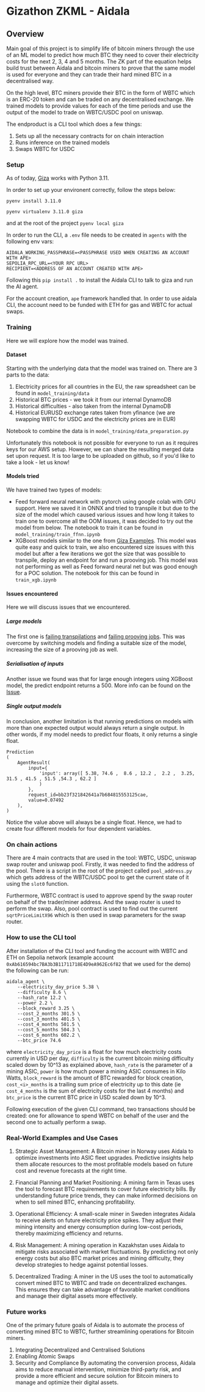 # Gizathon ZKML - Aidala

## Overview

Main goal of this project is to simplify life of bitcoin miners through the use of an ML model to predict how much BTC they need to cover their electricity costs for the next 2, 3, 4 and 5 months. The ZK part of the equation helps build trust between Aidala and bitcoin miners to prove that the same model is used for everyone and they can trade their hard mined BTC in a decentralised way. 

On the high level, BTC miners provide their BTC in the form of WBTC which is an ERC-20 token and can be traded on any decentralised exchange. We trained models to provide values for each of the time periods and use the output of the model to trade on WBTC/USDC pool on uniswap. 

The endproduct is a CLI tool which does a few things:
1) Sets up all the necessary contracts for on chain interaction
2) Runs inference on the trained models
3) Swaps WBTC for USDC

### Setup

As of today, [Giza](https://docs.gizatech.xyz/welcome/installation) works with Python 3.11.

In order to set up your environent correctly, follow the steps below:

`pyenv install 3.11.0`

`pyenv virtualenv 3.11.0 giza`

and at the root of the project `pyenv local giza`

In order to run the CLI, a `.env` file needs to be created in `agents` with the following env vars:

```
AIDALA_WORKING_PASSPHRASE=<PASSPHRASE USED WHEN CREATING AN ACCOUNT WITH APE>
SEPOLIA_RPC_URL=<YOUR RPC URL>
RECIPIENT=<ADDRESS OF AN ACCOUNT CREATED WITH APE>
```
Following this `pip install .` to install the Aidala CLI to talk to giza and run the AI agent.

For the account creation, `ape` framework handled that. In order to use aidala CLI, the account need to be funded with ETH for gas and WBTC for actual swaps. 

### Training

Here we will explore how the model was trained.

#### Dataset

Starting with the underlying data that the model was trained on. There are 3 parts to the data:
1) Electricity prices for all countries in the EU, the raw spreadsheet can be found in `model_training/data`
2) Historical BTC prices - we took it from our internal DynamoDB
3) Historical difficulties - also taken from the internal DynamoDB
4) Historical EURUSD exchange rates taken from yfinance (we are swapping WBTC for USDC and the electricity prices are in EUR)

Notebook to combine the data is in `model_training/data_preparation.py`

Unfortunately this notebook is not possible for everyone to run as it requires keys for our AWS setup. However, we can share the resulting merged data set upon request. It is too large to be uploaded on github, so if you'd like to take a look - let us know!

#### Models tried

We have trained two types of models: 
- Feed forward neural network with pytorch using google colab with GPU support. Here we saved it in ONNX and tried to transpile it but due to the size of the model which caused various issues and how long it takes to train one to overcome all the OOM issues, it was decided to try out the model from below. The notebook to train it can be found in `model_training/train_ffnn.ipynb`
- XGBoost models similar to the one from [Giza Examples](https://docs.gizatech.xyz/tutorials/zkml/verifiable-xgboost). This model was quite easy and quick to train, we also encountered size issues with this model but after a few iterations we got the size that was possible to transpile, deploy an endpoint for and run a prooving job. This model was not performing as well as Feed forward neural net but was good enough for a POC solution. The notebook for this can be found in `train_xgb.ipynb`

#### Issues encountered

Here we will discuss issues that we encountered. 

##### Large models

The first one is [failing transpilations](https://docs.gizatech.xyz/products/platform/known-limitations#transpilation-is-failing-due-to-memory) and [failing prooving jobs](https://docs.gizatech.xyz/products/platform/known-limitations#proving-job-failed). This was overcome by switching models and finding a suitable size of the model, increasing the size of a prooving job as well.

##### Serialisation of inputs

Another issue we found was that for large enough integers using XGBoost model, the predict endpoint returns a 500. More info can be found on the [Issue](https://github.com/gizatechxyz/giza-cli/issues/60).

##### Single output models

In conclusion, another limitation is that running predictions on models with more than one expected output would always return a single output. In other words, if my model needs to predict four floats, it only returns a single float.

```
Prediction 
(
    AgentResult(
        input={
            'input': array([ 5.38, 74.6 ,  8.6 , 12.2 ,  2.2 ,  3.25, 31.5 , 41.5 , 51.5 ,54.3 , 62.2 ]
            )
        }, 
        request_id=bb23f321842641a7b684815553125cae, 
        value=0.07492
    ),
)
``` 

Notice the value above will always be a single float. Hence, we had to create four different models for four dependent variables.

### On chain actions

There are 4 main contracts that are used in the tool: WBTC, USDC, uniswap swap router and uniswap pool. Firstly, it was needed to find the address of the pool. There is a script in the root of the project called `pool_address.py` which gets address of the WBTC/USDC pool to get the current state of it using the `slot0` function.

Furthermore, WBTC contract is used to approve spend by the swap router on behalf of the trader/miner address. And the swap router is used to perform the swap. Also, pool contract is used to find out the current `sqrtPriceLimitX96` which is then used in swap parameters for the swap router.

### How to use the CLI tool

After installation of the CLI tool and funding the account with WBTC and ETH on Sepolia network (example account `0xAb616594bc7BA3b3B11711718E4D9eA962Ec6f82` that we used for the demo) the following can be run:

```
aidala_agent \
    --electricity_day_price 5.38 \
    --difficulty 8.6 \
    --hash_rate 12.2 \
    --power 2.2 \
    --block_reward 3.25 \
    --cost_2_months 301.5 \
    --cost_3_months 401.5 \
    --cost_4_months 501.5 \
    --cost_5_months 504.3 \
    --cost_6_months 602.2 \
    --btc_price 74.6
```

where `electricity_day_price` is a float for how much electricity costs currently in USD per day, `difficulty` is the current bitcoin mining difficulty scaled down by 10^13 as explained above, `hash_rate` is the parameter of a mining ASIC, `power` is how much power a mining ASIC consumes in Kilo Watts, `block_reward` is the amount of BTC rewarded for block creation, `cost_<i>_months` is a trailing sum price of electricity up to this date (ie `cost_4_months` is the sum of electricity costs for the last 4 months) and `btc_price` is the current BTC price in USD scaled down by 10^3. 

Following execution of the given CLI command, two transactions should be created: one for allowance to spend WBTC on behalf of the user and the second one to actually perform a swap.

### Real-World Examples and Use Cases

1) Strategic Asset Management:
A Bitcoin miner in Norway uses Aidala to optimize investments into ASIC fleet upgrades. Predictive insights help them allocate resources to the most profitable models based on future cost and revenue forecasts at the right time.

2) Financial Planning and Market Positioning:
A mining farm in Texas uses the tool to forecast BTC requirements to cover future electricity bills. By understanding future price trends, they can make informed decisions on when to sell mined BTC, enhancing profitability.

3) Operational Efficiency:
A small-scale miner in Sweden integrates Aidala to receive alerts on future electricity price spikes. They adjust their mining intensity and energy consumption during low-cost periods, thereby maximizing efficiency and returns.

4) Risk Management:
A mining operation in Kazakhstan uses Aidala to mitigate risks associated with market fluctuations. By predicting not only energy costs but also BTC market prices and mining difficulty, they develop strategies to hedge against potential losses.

5) Decentralized Trading:
A miner in the US uses the tool to automatically convert mined BTC to WBTC and trade on decentralized exchanges. This ensures they can take advantage of favorable market conditions and manage their digital assets more effectively.

### Future works

One of the primary future goals of Aidala is to automate the process of converting mined BTC to WBTC, further streamlining operations for Bitcoin miners. 
1) Integrating Decentralized and Centralised Solutions
2) Enabling Atomic Swaps
3) Security and Compliance
By automating the conversion process, Aidala aims to reduce manual intervention, minimize third-party risk, and provide a more efficient and secure solution for Bitcoin miners to manage and optimize their digital assets.
